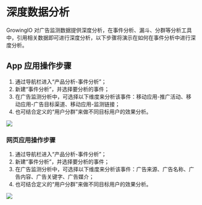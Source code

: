 # 深度数据分析

GrowingIO 对广告监测数据提供深度分析，在事件分析、漏斗、分群等分析工具中，引用相关数据即可进行深度分析，以下步骤将演示在如何在事件分析中进行深度分析。

## App 应用操作步骤

1. 通过导航栏进入“产品分析-事件分析”；
2. 新建“事件分析”，并选择要分析的事件；
3. 在广告监测分析中，可选择以下维度来分析该事件：移动应用-推广活动、移动应用-广告目标渠道、移动应用-监测链接；
4. 也可结合定义的“用户分群”来做不同目标用户的效果分析。

![](https://docs.growingio.com/.gitbook/assets/-LGNxeGABUADKiTWTaEM-Ldhxq2WxVH09hlwj9vC-LdhyxSbLUjrmU3T6A_Eimage.png)

### 网页应用操作步骤 <a id="2-wang-ye-ying-yong-cao-zuo-bu-zhou"></a>

1. 通过导航栏进入“产品分析-事件分析”；
2. 新建“事件分析”，并选择要分析的事件；
3. 在广告监测分析中，可选择以下维度来分析该事件：广告来源、广告名称、广告内容、广告关键字、广告媒介；
4. 也可结合定义的“用户分群”来做不同目标用户的效果分析。

![](https://docs.growingio.com/.gitbook/assets/-LGNxeGABUADKiTWTaEM-LWAoeeQYrvb7K56na0J-LWAyR-bzzhixpEn2jHZFC7A5D00-EDFB-4B53-924D-2A11A072C9FA.png)

​

